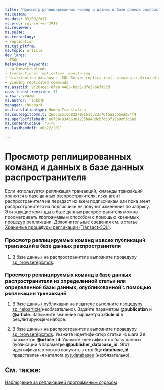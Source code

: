 ```yaml
---
title: "Просмотр реплицированных команд и данных в базе данных распространителя | Документация Майкрософт"
ms.custom: 
ms.date: 03/09/2017
ms.prod: sql-server-2016
ms.reviewer: 
ms.suite: 
ms.technology:
- replication
ms.tgt_pltfrm: 
ms.topic: article
dev_langs:
- TSQL
helpviewer_keywords:
- sp_browsereplcmds
- transactional replication, monitoring
- distribution databases [SQL Server replication], viewing replicated commands
- viewing replicated commands
ms.assetid: 9c20acec-8fab-4483-b9c1-dfe3768f85dd
caps.latest.revision: 31
author: BYHAM
ms.author: rickbyh
manager: jhubbard
ms.translationtype: Human Translation
ms.sourcegitcommit: 2edcce51c6822a89151c3c3c76fbaacb5edd54f4
ms.openlocfilehash: e6f3bc834b6381285ba48dcbfdb3f12b9df3d6a9
ms.contentlocale: ru-ru
ms.lasthandoff: 06/22/2017

---
```

# <a name="view-replicated-commands-and-information-in-distribution-database"></a>Просмотр реплицированных команд и данных в базе данных распространителя
  Если используется репликация транзакций, команды транзакций хранятся в базе данных распространителя, пока агент распространителя не передаст их всем подписчикам или пока агент распространителя на подписчике не получит изменения по запросу. Эти ждущие команды в базе данных распространителя можно просматривать программным способом с помощью хранимых процедур репликации. Дополнительные сведения см. в статье [Хранимые процедуры репликации (Transact-SQL)](../../../relational-databases/system-stored-procedures/replication-stored-procedures-transact-sql.md).  
  
### <a name="to-view-replicated-commands-from-all-transactional-publications-in-the-distribution-database"></a>Просмотр реплицируемых команд из всех публикаций транзакций в базе данных распространителя  
  
1.  В базе данных на распространителе выполните процедуру [sp_browsereplcmds](../../../relational-databases/system-stored-procedures/sp-browsereplcmds-transact-sql.md).  
  
### <a name="to-view-replicated-commands-in-the-distribution-database-from-a-specific-article-or-from-a-specific-database-published-using-transactional-replication"></a>Просмотр реплицируемых команд в базе данных распространителя из определенной статьи или определенной базы данных, опубликованной с помощью репликации транзакций  
  
1.  В базе данных публикации на издателе выполните процедуру [sp_helparticle](../../../relational-databases/system-stored-procedures/sp-helparticle-transact-sql.md)(необязательно). Задайте параметры **@publication** и **@article**. Запомните значение параметра **article id** в результирующем наборе.  
  
2.  В базе данных на распространителе выполните процедуру [sp_browsereplcmds](../../../relational-databases/system-stored-procedures/sp-browsereplcmds-transact-sql.md). Укажите идентификатор статьи из шага 2 в параметре **@article_id**. Укажите идентификатор базы данных публикации в параметре **@publisher_database_id**. Этот идентификатор можно получить в столбце **database_id** представления каталога [sys.databases](../../../relational-databases/system-catalog-views/sys-databases-transact-sql.md) (необязательно).  
  
## <a name="see-also"></a>См. также:  
 [Наблюдение за репликацией программным образом](../../../relational-databases/replication/monitor/programmatically-monitor-replication.md)  
  
  
